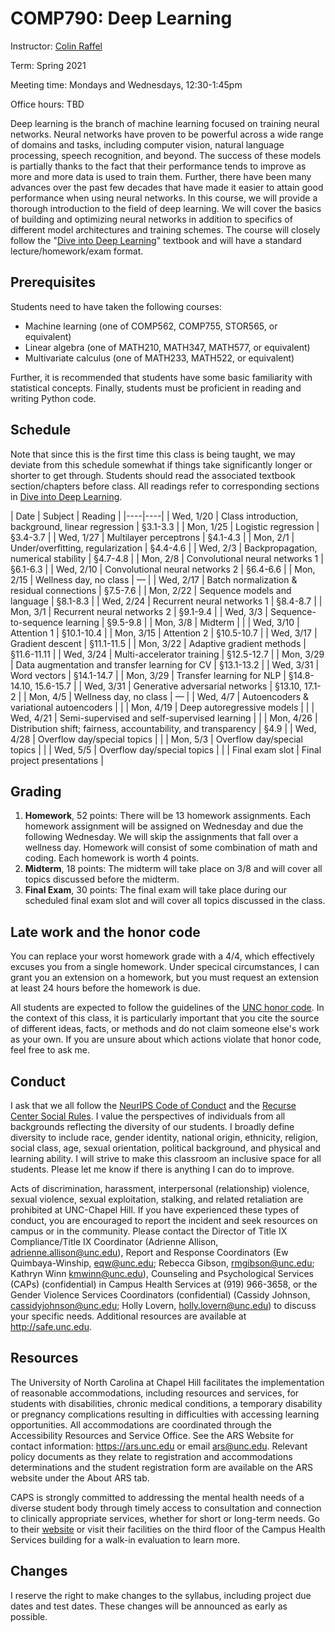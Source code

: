 # COMP790: Deep Learning

Instructor: [Colin Raffel](http://colinraffel.com)

Term: Spring 2021

Meeting time: Mondays and Wednesdays, 12:30-1:45pm

Office hours: TBD

Deep learning is the branch of machine learning focused on training neural networks.
Neural networks have proven to be powerful across a wide range of domains and tasks, including computer vision, natural language processing, speech recognition, and beyond.
The success of these models is partially thanks to the fact that their performance tends to improve as more and more data is used to train them.
Further, there have been many advances over the past few decades that have made it easier to attain good performance when using neural networks.
In this course, we will provide a thorough introduction to the field of deep learning.
We will cover the basics of building and optimizing neural networks in addition to specifics of different model architectures and training schemes.
The course will closely follow the "[Dive into Deep Learning](https://d2l.ai/)" textbook and will have a standard lecture/homework/exam format.

## Prerequisites

Students need to have taken the following courses:
  - Machine learning (one of COMP562, COMP755, STOR565, or equivalent)
  - Linear algebra (one of MATH210, MATH347, MATH577, or equivalent)
  - Multivariate calculus (one of MATH233, MATH522, or equivalent)
  
Further, it is recommended that students have some basic familiarity with statistical concepts.
Finally, students must be proficient in reading and writing Python code.

## Schedule

Note that since this is the first time this class is being taught, we may deviate from this schedule somewhat if things take significantly longer or shorter to get through.
Students should read the associated textbook section/chapters before class.
All readings refer to corresponding sections in [Dive into Deep Learning](http://d2l.ai).

| Date | Subject | Reading |
|----|----|
| Wed, 1/20 | Class introduction, background, linear regression | §3.1-3.3 |
| Mon, 1/25 | Logistic regression | §3.4-3.7 |
| Wed, 1/27 | Multilayer perceptrons | §4.1-4.3 |
| Mon, 2/1 | Under/overfitting, regularization | §4.4-4.6 |
| Wed, 2/3 | Backpropagation, numerical stability | §4.7-4.8 |
| Mon, 2/8 | Convolutional neural networks 1 | §6.1-6.3 |
| Wed, 2/10 | Convolutional neural networks 2 | §6.4-6.6 |
| Mon, 2/15 | Wellness day, no class | — |
| Wed, 2/17 | Batch normalization & residual connections | §7.5-7.6 |
| Mon, 2/22 | Sequence models and language | §8.1-8.3 |
| Wed, 2/24 | Recurrent neural networks 1 | §8.4-8.7 |
| Mon, 3/1 | Recurrent neural networks 2 | §9.1-9.4 |
| Wed, 3/3 | Sequence-to-sequence learning | §9.5-9.8 |
| Mon, 3/8 | Midterm |  |
| Wed, 3/10 | Attention 1 | §10.1-10.4 |
| Mon, 3/15 | Attention 2 | §10.5-10.7 |
| Wed, 3/17 | Gradient descent | §11.1-11.5 |
| Mon, 3/22 | Adaptive gradient methods | §11.6-11.11 |
| Wed, 3/24 | Multi-accelerator training | §12.5-12.7 |
| Mon, 3/29 | Data augmentation and transfer learning for CV | §13.1-13.2 |
| Wed, 3/31 | Word vectors | §14.1-14.7 |
| Mon, 3/29 | Transfer learning for NLP | §14.8-14.10, 15.6-15.7 |
| Wed, 3/31 | Generative adversarial networks | §13.10, 17.1-2 |
| Mon, 4/5 | Wellness day, no class | — |
| Wed, 4/7 | Autoencoders & variational autoencoders |  |
| Mon, 4/19 | Deep autoregressive models |  |
| Wed, 4/21 | Semi-supervised and self-supervised learning |  |
| Mon, 4/26 | Distribution shift; fairness, accountability, and transparency | §4.9 |
| Wed, 4/28 | Overflow day/special topics |  |
| Mon, 5/3 | Overflow day/special topics |  |
| Wed, 5/5 | Overflow day/special topics |  |
| Final exam slot | Final project presentations |

## Grading

  1. **Homework**, 52 points: There will be 13 homework assignments. Each homework assignment will be assigned on Wednesday and due the following Wednesday. We will skip the assignments that fall over a wellness day. Homework will consist of some combination of math and coding. Each homework is worth 4 points.
  1. **Midterm**, 18 points: The midterm will take place on 3/8 and will cover all topics discussed before the midterm.
  1. **Final Exam**, 30 points: The final exam will take place during our scheduled final exam slot and will cover all topics discussed in the class.

## Late work and the honor code

You can replace your worst homework grade with a 4/4, which effectively excuses you from a single homework.
Under specical circumstances, I can grant you an extension on a homework, but you must request an extension at least 24 hours before the homework is due.

All students are expected to follow the guidelines of the [UNC honor code](http://honor.unc.edu).
In the context of this class, it is particularly important that you cite the source of different ideas, facts, or methods and do not claim someone else's work as your own.
If you are unsure about which actions violate that honor code, feel free to ask me.

## Conduct

I ask that we all follow the [NeurIPS Code of Conduct](https://nips.cc/public/CodeOfConduct) and the [Recurse Center Social Rules](https://www.recurse.com/social-rules).
I value the perspectives of individuals from all backgrounds reflecting the diversity of our students.
I broadly define diversity to include race, gender identity, national origin, ethnicity, religion, social class, age, sexual orientation, political background, and physical and learning ability.
I will strive to make this classroom an inclusive space for all students.
Please let me know if there is anything I can do to improve.

Acts of discrimination, harassment, interpersonal (relationship) violence, sexual violence, sexual exploitation, stalking, and related retaliation are prohibited at UNC-Chapel Hill.
If you have experienced these types of conduct, you are encouraged to report the incident and seek resources on campus or in the community.
Please contact the Director of Title IX Compliance/Title IX Coordinator (Adrienne Allison, adrienne.allison@unc.edu), Report and Response Coordinators (Ew Quimbaya-Winship, eqw@unc.edu; Rebecca Gibson, rmgibson@unc.edu; Kathryn Winn kmwinn@unc.edu), Counseling and Psychological Services (CAPs) (confidential) in Campus Health Services at (919) 966-3658, or the Gender Violence Services Coordinators (confidential) (Cassidy Johnson, cassidyjohnson@unc.edu; Holly Lovern, holly.lovern@unc.edu) to discuss your specific needs.
Additional resources are available at http://safe.unc.edu.

## Resources

The University of North Carolina at Chapel Hill facilitates the implementation of reasonable accommodations, including resources and services, for students with disabilities, chronic medical conditions, a temporary disability or pregnancy complications resulting in difficulties with accessing learning opportunities.
All accommodations are coordinated through the Accessibility Resources and Service Office. See the ARS Website for contact information: https://ars.unc.edu or email ars@unc.edu.
Relevant policy documents as they relate to registration and accommodations determinations and the student registration form are available on the ARS website under the About ARS tab.

CAPS is strongly committed to addressing the mental health needs of a diverse student body through timely access to consultation and connection to clinically appropriate services, whether for short or long-term needs. Go to their [website](https://caps.unc.edu/) or visit their facilities on the third floor of the Campus Health Services building for a walk-in evaluation to learn more.

## Changes

I reserve the right to make changes to the syllabus, including project due dates and test dates.
These changes will be announced as early as possible.
